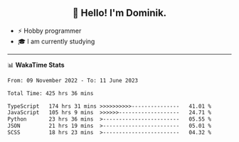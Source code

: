 <h2 align="center">👋 Hello! I'm Dominik.</h2>

- ⚡ Hobby programmer
- 🎓 I am currently studying

---
📊 **WakaTime Stats**
<!--START_SECTION:waka-->

```txt
From: 09 November 2022 - To: 11 June 2023

Total Time: 425 hrs 36 mins

TypeScript   174 hrs 31 mins >>>>>>>>>>---------------   41.01 %
JavaScript   105 hrs 9 mins  >>>>>>-------------------   24.71 %
Python       23 hrs 36 mins  >------------------------   05.55 %
JSON         21 hrs 19 mins  >------------------------   05.01 %
SCSS         18 hrs 23 mins  >------------------------   04.32 %
```

<!--END_SECTION:waka-->
